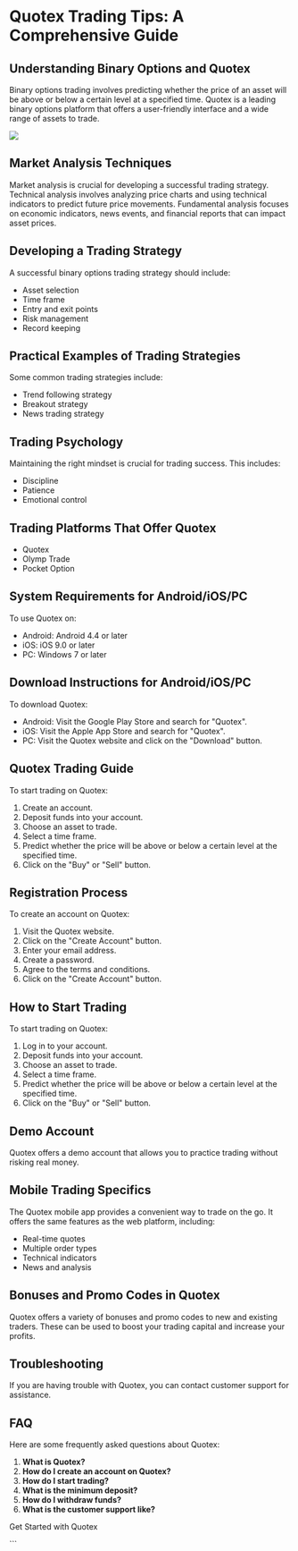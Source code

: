 # Quotex Trading Tips: A Comprehensive Guide

## Understanding Binary Options and Quotex

Binary options trading involves predicting whether the price of an asset
will be above or below a certain level at a specified time. Quotex is a
leading binary options platform that offers a user-friendly interface
and a wide range of assets to trade.

[![](https://static.quotex.io/files/4_en/300_250.jpg)](https://traff.sbs/brokerqxlid)

## Market Analysis Techniques

Market analysis is crucial for developing a successful trading strategy.
Technical analysis involves analyzing price charts and using technical
indicators to predict future price movements. Fundamental analysis
focuses on economic indicators, news events, and financial reports that
can impact asset prices.

## Developing a Trading Strategy

A successful binary options trading strategy should include:

-   Asset selection
-   Time frame
-   Entry and exit points
-   Risk management
-   Record keeping

## Practical Examples of Trading Strategies

Some common trading strategies include:

-   Trend following strategy
-   Breakout strategy
-   News trading strategy

## Trading Psychology

Maintaining the right mindset is crucial for trading success. This
includes:

-   Discipline
-   Patience
-   Emotional control

## Trading Platforms That Offer Quotex

-   Quotex
-   Olymp Trade
-   Pocket Option

## System Requirements for Android/iOS/PC

To use Quotex on:

-   Android: Android 4.4 or later
-   iOS: iOS 9.0 or later
-   PC: Windows 7 or later

## Download Instructions for Android/iOS/PC

To download Quotex:

-   Android: Visit the Google Play Store and search for "Quotex".
-   iOS: Visit the Apple App Store and search for "Quotex".
-   PC: Visit the Quotex website and click on the "Download"
    button.

## Quotex Trading Guide

To start trading on Quotex:

1.  Create an account.
2.  Deposit funds into your account.
3.  Choose an asset to trade.
4.  Select a time frame.
5.  Predict whether the price will be above or below a certain level at
    the specified time.
6.  Click on the "Buy" or "Sell" button.

## Registration Process

To create an account on Quotex:

1.  Visit the Quotex website.
2.  Click on the "Create Account" button.
3.  Enter your email address.
4.  Create a password.
5.  Agree to the terms and conditions.
6.  Click on the "Create Account" button.

## How to Start Trading

To start trading on Quotex:

1.  Log in to your account.
2.  Deposit funds into your account.
3.  Choose an asset to trade.
4.  Select a time frame.
5.  Predict whether the price will be above or below a certain level at
    the specified time.
6.  Click on the "Buy" or "Sell" button.

## Demo Account

Quotex offers a demo account that allows you to practice trading without
risking real money.

## Mobile Trading Specifics

The Quotex mobile app provides a convenient way to trade on the go. It
offers the same features as the web platform, including:

-   Real-time quotes
-   Multiple order types
-   Technical indicators
-   News and analysis

## Bonuses and Promo Codes in Quotex

Quotex offers a variety of bonuses and promo codes to new and existing
traders. These can be used to boost your trading capital and increase
your profits.

## Troubleshooting

If you are having trouble with Quotex, you can contact customer support
for assistance.

## FAQ

Here are some frequently asked questions about Quotex:

1.  **What is Quotex?**
2.  **How do I create an account on Quotex?**
3.  **How do I start trading?**
4.  **What is the minimum deposit?**
5.  **How do I withdraw funds?**
6.  **What is the customer support like?**

Get Started with Quotex

\`\`\`

